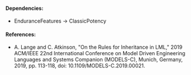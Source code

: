 #### Dependencies:
- EnduranceFeatures &#8594; ClassicPotency


#### References:
- A. Lange and C. Atkinson, "On the Rules for Inheritance in LML," 2019 ACM/IEEE 22nd International Conference on Model Driven Engineering Languages and Systems Companion (MODELS-C), Munich, Germany, 2019, pp. 113-118, doi: 10.1109/MODELS-C.2019.00021.
